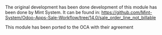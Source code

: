
The original development has been done development of this module has been done by Mint System.
It can be found in: https://github.com/Mint-System/Odoo-Apps-Sale-Workflow/tree/14.0/sale_order_line_not_billable

This module has been ported to the OCA with their agreement
